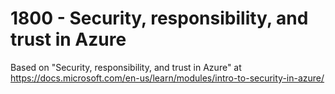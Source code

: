 # 1800 - Security, responsibility, and trust in Azure

Based on "Security, responsibility, and trust in Azure" at https://docs.microsoft.com/en-us/learn/modules/intro-to-security-in-azure/
